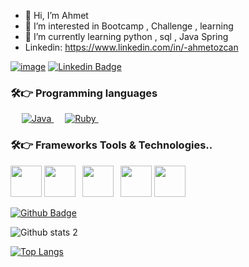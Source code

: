 

- 👋 Hi, I’m Ahmet
- 👀 I’m interested in Bootcamp , Challenge , learning 
- 🌱 I’m currently learning python , sql , Java Spring
 - Linkedin: https://www.linkedin.com/in/-ahmetozcan

[![image](https://img.shields.io/badge/AhmetOZCAN-send%20a%20mail-red?style=for-the-badge&logo=gmail&logoColor=red)](mailto:ozcanahmet94@gmail.com)
[![Linkedin Badge](https://img.shields.io/badge/AhmetOZCAN-follow%20on%20linkedin-blue?style=for-the-badge&logo=linkedin)](https://www.linkedin.com/in/-ahmetozcan/)

### 🛠️👉 Programming languages

<p align="left"> 
  &emsp;
  <a href="">
    <img alt="Java" src="https://img.shields.io/badge/java-%23F7DF1E.svg?logo=java&logoColor=white&color=orange"/>
  </a>
    &emsp;
  <a href="">
    <img alt="Ruby" src="https://img.shields.io/badge/sql-%23F7DF1E.svg?logo=ruby&logoColor=white&color=d9534f"/>
  </a>
      &emsp;
</p>

### 🛠️👉  Frameworks Tools & Technologies..
<p align="left">
  <code><img height="50" src="https://www.vectorlogo.zone/logos/springio/springio-ar21.svg"></code>
  <code><img height="50" src="https://www.vectorlogo.zone/logos/docker/docker-official.svg"></code>
  <code> <img height="50" src="https://www.vectorlogo.zone/logos/postgresql/postgresql-vertical.svg"> </code>
   <code><img height="50" src="https://www.vectorlogo.zone/logos/getpostman/getpostman-ar21.svg"></code>
 <code><img height="50" src="https://www.vectorlogo.zone/logos/hibernate/hibernate-ar21.svg"></code>
</p>



[![Github Badge](https://img.shields.io/badge/-Github-000?style=quare&labelColor=000&logo=Github&logoColor=white&link=link)](https://github.com/aozcann)


![Github stats 2](https://github-readme-stats.vercel.app/api?username=aozcann&show_icons=true&theme=radical)

[![Top Langs](https://github-readme-stats.vercel.app/api/top-langs/?username=aozcann)](https://github.com/aozcann)
<!---
aozcann/aozcann is a ✨ special ✨ repository because its `README.md` (this file) appears on your GitHub profile.
You can click the Preview link to take a look at your changes.
--->

